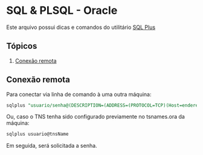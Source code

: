 
# SQL & PLSQL - Oracle

Este arquivo possui dicas e comandos do utilitário [SQL Plus](https://pt.wikipedia.org/wiki/SQL*Plus)

## Tópicos
1. [Conexão remota](#remotecon)

<h2 id="remotecon">Conexão remota</h2>

Para conectar via linha de comando à uma outra máquina:

```sql
sqlplus "usuario/senha@(DESCRIPTION=(ADDRESS=(PROTOCOL=TCP)(Host=enderecoHost)(Port=porta))(CONNECT_DATA=(SID=sidDaMaquina)))"
```

Ou, caso o TNS tenha sido configurado previamente no tsnames.ora da máquina:

```sql
sqlplus usuario@tnsName
```

Em seguida, será solicitada a senha.
